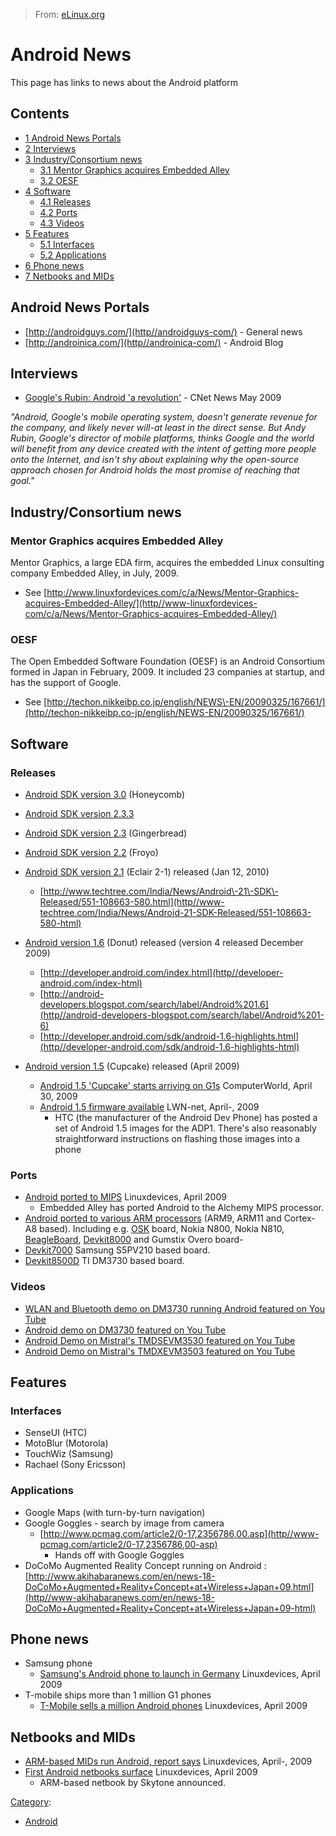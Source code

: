 > From: [eLinux.org](http://eLinux.org/Android_News "http://eLinux.org/Android_News")


# Android News



This page has links to news about the Android platform

## Contents

-   [1 Android News Portals](#android-news-portals)
-   [2 Interviews](#interviews)
-   [3 Industry/Consortium news](#industry-consortium-news)
    -   [3.1 Mentor Graphics acquires Embedded
        Alley](#mentor-graphics-acquires-embedded-alley)
    -   [3.2 OESF](#oesf)
-   [4 Software](#software)
    -   [4.1 Releases](#releases)
    -   [4.2 Ports](#ports)
    -   [4.3 Videos](#videos)
-   [5 Features](#features)
    -   [5.1 Interfaces](#interfaces)
    -   [5.2 Applications](#applications)
-   [6 Phone news](#phone-news)
-   [7 Netbooks and MIDs](#netbooks-and-mids)

## Android News Portals

-   [http://androidguys.com/](http//androidguys-com/) - General news
-   [http://androinica.com/](http//androinica-com/) - Android Blog

## Interviews

-   [Google's Rubin: Android 'a
    revolution'](http//news-cnet.com/8301-1023-3-10245994-93-html) -
    CNet News May 2009

*"Android, Google's mobile operating system, doesn't generate revenue
for the company, and likely never will-at least in the direct sense.
But Andy Rubin, Google's director of mobile platforms, thinks Google and
the world will benefit from any device created with the intent of
getting more people onto the Internet, and isn't shy about explaining
why the open-source approach chosen for Android holds the most promise
of reaching that goal."*

## Industry/Consortium news

### Mentor Graphics acquires Embedded Alley

Mentor Graphics, a large EDA firm, acquires the embedded Linux
consulting company Embedded Alley, in July, 2009.

-   See
    [http://www.linuxfordevices.com/c/a/News/Mentor-Graphics-acquires-Embedded-Alley/](http//www-linuxfordevices-com/c/a/News/Mentor-Graphics-acquires-Embedded-Alley/)

### OESF

The Open Embedded Software Foundation (OESF) is an Android Consortium
formed in Japan in February, 2009. It included 23 companies at startup,
and has the support of Google.

-   See
    [http://techon.nikkeibp.co.jp/english/NEWS\-EN/20090325/167661/](http//techon-nikkeibp.co-jp/english/NEWS-EN/20090325/167661/)

## Software

### Releases

-   [Android SDK version
    3.0](http//developer-android.com/sdk/android-3.0-html) (Honeycomb)
-   [Android SDK version
    2.3.3](http//developer-android.com/sdk/android-2.3.3-html)
-   [Android SDK version
    2.3](http//developer-android.com/sdk/android-2.3-html)
    (Gingerbread)
-   [Android SDK version
    2.2](http//developer-android.com/sdk/android-2.2-html) (Froyo)

-   [Android SDK version
    2.1](http//developer-android.com/sdk/android-2.1-html) (Eclair 2-1)
    released (Jan 12, 2010)
    -   [http://www.techtree.com/India/News/Android\-21\-SDK\-Released/551-108663-580.html](http//www-techtree.com/India/News/Android-21-SDK-Released/551-108663-580-html)

-   [Android version
    1.6](http//developer-android.com/sdk/android-1.6-html) (Donut)
    released (version 4 released December 2009)
    -   [http://developer.android.com/index.html](http//developer-android.com/index-html)
    -   [http://android-developers.blogspot.com/search/label/Android%201.6](http//android-developers-blogspot.com/search/label/Android%201-6)
    -   [http://developer.android.com/sdk/android-1.6-highlights.html](http//developer-android.com/sdk/android-1.6-highlights-html)

-   [Android version
    1.5](http//developer-android.com/sdk/android-1.5-html) (Cupcake)
    released (April 2009)
    -   [Android 1.5 'Cupcake' starts arriving on
        G1s](http//www-computerworld.com/action/article-do?command=viewArticleBasic&taxonomyName=mobile-devices&articleId=9132387&taxonomyId=75&intsrc=kc-top)
        ComputerWorld, April 30, 2009
    -   [Android 1.5 firmware
        available](http//lwn-net/Articles/330377/) LWN-net, April-,
        2009
        -   HTC (the manufacturer of the Android Dev Phone) has posted a
            set of Android 1.5 images for the ADP1. There's also
            reasonably straightforward instructions on flashing those
            images into a phone

### Ports

-   [Android ported to
    MIPS](http//www-linuxdevices.com/news/N-57041907-html)
    Linuxdevices, April 2009
    -   Embedded Alley has ported Android to the Alchemy MIPS processor.
-   [Android ported to various ARM
    processors](http://eLinux.org/Android-on-OMAP#Real-hardware "Android on OMAP") (ARM9,
    ARM11 and Cortex-A8 based). Including e.g. [OSK](http://eLinux.org/OSK "OSK") board,
    Nokia N800, Nokia N810, [BeagleBoard](http://eLinux.org/BeagleBoard "BeagleBoard"),
    [Devkit8000](http://eLinux.org/Devkit8000 "Devkit8000") and Gumstix Overo board-
-   [Devkit7000](http//www-armkits.com/product/devkit7000-asp) Samsung
    S5PV210 based board.
-   [Devkit8500D](http//www-armkits.com/product/devkit8500d-asp) TI
    DM3730 based board.

### Videos

-   [WLAN and Bluetooth demo on DM3730 running Android featured on You
    Tube](http//www-youtube-com/watch?v=kkhUqVVOpco)
-   [Android demo on DM3730 featured on You
    Tube](http//www-youtube-com/watch?v=QnP5f-jfqfE)
-   [Android Demo on Mistral's TMDSEVM3530 featured on You
    Tube](http//www-youtube-com/watch?v=3MKg8UAxgTE)
-   [Android Demo on Mistral's TMDXEVM3503 featured on You
    Tube](http//www-youtube-com/watch?v=IuO0YQfjflY)

## Features

### Interfaces

-   SenseUI (HTC)
-   MotoBlur (Motorola)
-   TouchWiz (Samsung)
-   Rachael (Sony Ericsson)

### Applications

-   Google Maps (with turn-by-turn navigation)
-   Google Goggles - search by image from camera
    -   [http://www.pcmag.com/article2/0-17,2356786,00.asp](http//www-pcmag.com/article2/0-17,2356786,00-asp)
        - Hands off with Google Goggles
-   DoCoMo Augmented Reality Concept running on Android :
    [http://www.akihabaranews.com/en/news-18-DoCoMo+Augmented+Reality+Concept+at+Wireless+Japan+09.html](http//www-akihabaranews.com/en/news-18-DoCoMo+Augmented+Reality+Concept+at+Wireless+Japan+09-html)

## Phone news

-   Samsung phone
    -   [Samsung's Android phone to launch in
        Germany](http//www-linuxdevices.com/news/NS6111935151-html)
        Linuxdevices, April 2009
-   T-mobile ships more than 1 million G1 phones
    -   [T-Mobile sells a million Android
        phones](http//www-linuxdevices.com/news/NS9441485944-html)
        Linuxdevices, April 2009

## Netbooks and MIDs

-   [ARM-based MIDs run Android, report
    says](http//www-linuxdevices.com/news/N-38659174-html)
    Linuxdevices, April-, 2009
-   [First Android netbooks
    surface](http//www-linuxdevices.com/news/NS2416044211-html)
    Linuxdevices, April 2009
    -   ARM-based netbook by Skytone announced.


[Category](http://eLinux.org/SpecialCategories "Special:Categories"):

-   [Android](http://eLinux.org/CategoryAndroid "Category:Android")

